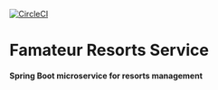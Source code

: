 [![CircleCI](https://circleci.com/gh/dexequiel87/famateur-resorts-service.svg?style=svg)](https://circleci.com/gh/dexequiel87/famateur-resorts-service)

# Famateur Resorts Service 

#### Spring Boot microservice for resorts management

